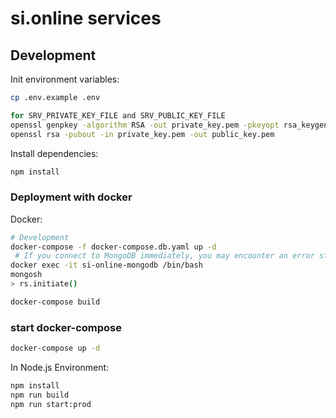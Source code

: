 # si.online services

## Development

Init environment variables:

```bash
cp .env.example .env

for SRV_PRIVATE_KEY_FILE and SRV_PUBLIC_KEY_FILE
openssl genpkey -algorithm RSA -out private_key.pem -pkeyopt rsa_keygen_bits:2048
openssl rsa -pubout -in private_key.pem -out public_key.pem
```

Install dependencies:

```bash
npm install
```

### Deployment with docker

Docker:

```bash
# Development
docker-compose -f docker-compose.db.yaml up -d
 # If you connect to MongoDB immediately, you may encounter an error stating that the node is not in the primary or recovering state. In such cases, you can resolve this issue by running rs.initiate().
docker exec -it si-online-mongodb /bin/bash
mongosh 
> rs.initiate()

```

```bash
docker-compose build
```

### start docker-compose

```bash
docker-compose up -d
```

In Node.js Environment:

```bash
npm install
npm run build
npm run start:prod
```
